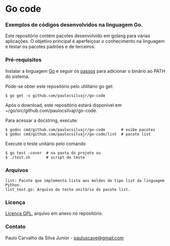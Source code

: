 # Go code
### Exemplos de códigos desenvolvidos na linguagem Go.

Este repositório contém pacotes desenvolvido em golang para várias aplicações. O objetivo principal é aperfeiçoar o conhecimento na linguagem e testar os pacotes padrões e de terceiros.

### Pré-requisitos

Instalar a linguagem [Go](https://golang.org/dl/) e seguir os [passos](https://golang.org/doc/install) para adicionar o binário ao PATH do sistema.

Pode-se obter este repositório pelo utilitário go get:
```
$ go get -v github.com/paulocsilvajr/go-code
```
Após o download, este repositório estará disponível em ~/go/src/github.com/paulocsilvajr/go-code.

Para acessar a docstring, execute:
```
$ godoc cmd/github.com/paulocsilvajr/go-code       # exibe pacotes
$ godoc cmd/github.com/paulocsilvajr/go-code/list  # pacote list
```

Execute o teste unitário pelo comando
```
$ go test -cover  # na pasta do projeto ou
$ ./test.sh       # script de teste
```

### Arquivos

```
list: Pacote que implementa lista aos moldes do tipo list da linguagem Python.
list_test.go: Arquivo do teste unitário do pacote list.
```

### Licença

[Licença GPL](https://github.com/paulocsilvajr/go-code/blob/master/license_gpl.txt), arquivo em anexo no repositório.

### Contato

Paulo Carvalho da Silva Junior - pauluscave@gmail.com
